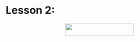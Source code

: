 # Lesson 2: 

<p align="center"><img src="/02_Lesson/tex/e7cc3f71d5d482b501301e1d88b5e4b9.svg?invert_in_darkmode&sanitize=true" align=middle width=184.14372735pt height=34.316209949999994pt/></p>


